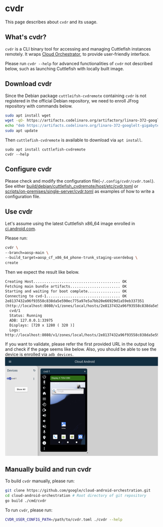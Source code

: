 # cvdr

This page describes about `cvdr` and its usage.

## What's cvdr?

`cvdr` is a CLI binary tool for accessing and managing Cuttlefish instances
remotely.
It wraps [Cloud Orchestrator](cloud_orchestrator.md), to provide user-friendly
interface.

Please run `cvdr --help` for advanced functionalities of `cvdr` not described
below, such as launching Cuttlefish with locally built image.

## Download cvdr

Since the Debian package `cuttleifsh-cvdremote` containing `cvdr` is not
registered in the official Debian repository, we need to enroll JFrog repository
with commands below. 
```bash
sudo apt install wget
wget -qO- https://artifacts.codelinaro.org/artifactory/linaro-372-googlelt-gigabyte-ampere-cuttlefish-installer/gigabyte-ampere-cuttlefish-installer/latest/debian/linaro-glt-gig-archive-bookworm.asc | sudo tee /etc/apt/trusted.gpg.d/linaro-glt-gig-archive-bookworm.asct
echo "deb https://artifacts.codelinaro.org/linaro-372-googlelt-gigabyte-ampere-cuttlefish-installer/gigabyte-ampere-cuttlefish-installer/latest/debian bookworm main" | sudo tee /etc/apt/sources.list.d/linaro-glt-gig-archive-bookworm.list
sudo apt update
```

Then `cuttlefish-cvdremote` is available to download via `apt install`.
```base
sudo apt install cuttlefish-cvdremote
cvdr --help
```

## Configure cvdr

Please check and modify the configuration file(`~/.config/cvdr/cvdr.toml`).
See either 
[build/debian/cuttlefish_cvdremote/host/etc/cvdr.toml](/build/debian/cuttlefish_cvdremote/host/etc/cvdr.toml)
or
[scripts/on-premises/single-server/cvdr.toml](/scripts/on-premises/single-server/cvdr.toml)
as examples of how to write a configuration file.

## Use cvdr

Let's assume using the latest Cuttlefish x86_64 image enrolled in
[ci.android.com](https://ci.android.com/).

Please run:
```bash
cvdr \
--branch=aosp-main \
--build_target=aosp_cf_x86_64_phone-trunk_staging-userdebug \
create
```

Then we expect the result like below.
```
Creating Host........................................ OK
Fetching main bundle artifacts....................... OK
Starting and waiting for boot complete............... OK
Connecting to cvd-1.................................. OK
2e8137432a96f93558c838da5e590ec775a97e5a7bb20e66929d1a59eb337351 (http://localhost:8080/v1/zones/local/hosts/2e8137432a96f93558c838da5e590ec775a97e5a7bb20e66929d1a59eb337351/)
  cvd/1
  Status: Running
  ADB: 127.0.0.1:33975
  Displays: [720 x 1280 ( 320 )]
  Logs: http://localhost:8080/v1/zones/local/hosts/2e8137432a96f93558c838da5e590ec775a97e5a7bb20e66929d1a59eb337351/cvds/1/logs/
```
If you want to validate, please refer the first provided URL in the output log
and check if the page seems like below.
Also, you should be able to see the device is enrolled via `adb devices`.
![cvdr_cf_creation](resources/cvdr_cf_creation_example.png)

## Manually build and run cvdr

To build `cvdr` manually, please run:
```bash
git clone https://github.com/google/cloud-android-orchestration.git
cd cloud-android-orchestration # Root directory of git repository
go build ./cmd/cvdr
```

To run `cvdr`, please run:
```bash
CVDR_USER_CONFIG_PATH=/path/to/cvdr.toml ./cvdr --help
```
